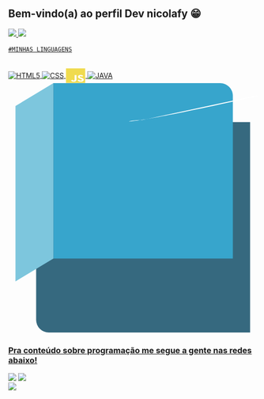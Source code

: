 ## Bem-vindo(a) ao perfil Dev nicolafy 😁

 <div>
   <a href="https://github.com/nicolafy">
   <img height="180em" src="https://github-readme-stats.vercel.app/api?username=nicolafy&show_icons=true&theme=tokyonight&include_all_commits=true&count_private=true"/>
   <img height="180em" src="https://github-readme-stats.vercel.app/api/top-langs/?username=nicolafy&layout=compact&langs_count=6&theme=tokyonight"/>
</div>

    #MINHAS LINGUAGENS
<div style="display: inline_block"><br>
  <img align="center" alt="HTML5"src= "https://img.shields.io/badge/HTML5-E34F26?style=for-the-badge&logo=html5&logoColor=white"/>
  <img align="center" alt="CSS"src="https://img.shields.io/badge/CSS3-1572B6?style=for-the-badge&logo=css3&logoColor=white"/>
   <img align="center" alt="Js" height="30" width="40" src="https://raw.githubusercontent.com/devicons/devicon/master/icons/javascript/javascript-plain.svg">
   <img align="center" alt="JAVA" src="https://img.shields.io/badge/Java-ED8B00?style=for-the-badge&logo=openjdk&logoColor=white"/>
</div>

<svg viewBox="0 0 128 128">
<path fill="#36697f" d="M23.188.019 114.438 20h9.874v108h-103.5a6.5 6.5 0 0 1-6.5-6.5V94.287L22.996.3Z"></path><path fill="#37a5cc" d="M23.188 0h85.75a6.5 6.5 0 0 1 6.5 6.5V90h-92.25z"></path><path fill="#7dc6dd" d="M23.188 90V0l-19.5 11.75v90z"></path><path fill="#fff" d="M68.53 19c-11.828 0-18.455 6,84-18,81 14,464h11,684c.285-3,135 2,21-5,771 6,413-5,771 3,634 0 5,842 1,639 5,842 4,916v1,71c0 4,133-3,633 5,273-7,196 5,273h-3,848v8,336h3,848c3,563 0 8,978,927 8,978 6,342v1,496c0 4,488-2,85 6,555-7,197 6,555-4,987 0-7,054-2,85-7,41-5,843H49,15c.784 7,34 5,772 14,678 19,737 14,678 10,901 0 18,952-5,914 18,952-13,965v-3,349c0-6,484-5,91 3-9.833-10.83-10.688 4.917-1.14 8.907-4.773 8.907-8.977v-2.708C85.915 24,13 78,647 19 68,53 19zM41,3 98.865v18.9h4.05v-12.69l3.347 12.69h4.455v-.026l3.16-12.177v12.204h4.481v-18.9h-5.778l.027.053-3.996 7,318 0-5,4 18,9h4,698l1,053-4,13h5,67l1,16 4,13h4,807l-5,697-18,9Zm13,94 0 5,345 8,91-5,967 9,99h5,184l3,7-7,127 3,644 7.128h5.32l-5.968-10.395 5.373-8.505h-4.995l-3.267 6.02H90.9l-3.186-6.02zm-10.808 3.106 1.97 8.154h-3.887Z"></path>
            </svg>
          
          
          
 
<br>
 
### Pra conteúdo sobre programação me segue a gente nas redes abaixo!
 
<div>
 <a href="https://discord.com/channels/821364094878613524/1262394989196083281" target="_blank"><img src="https://img.shields.io/badge/Discord-7289DA?style=for-the-badge&logo=discord&logoColor=white" target="_blank"></a>
  <a href="https://www.linkedin.com/in/ricardohdias" target="_blank"><img src="https://img.shields.io/badge/-LinkedIn-%230077B5?style=for-the-badge&logo=linkedin&logoColor=white" target="_blank"></a>
</div>
  <a href = "https://mail.google.com/mail/u/0/#inbox"><img src="https://img.shields.io/badge/-Gmail-%23333?style=for-the-badge&logo=gmail&logoColor=white" target="_blank"></a>
